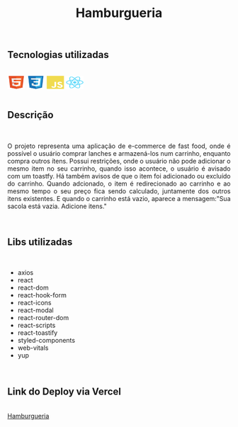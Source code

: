 <h1 align="center" font-family="pattaya">Hamburgueria</h1><br>

<h2 font-family="pattaya">Tecnologias utilizadas</h2>
<div style="display: inline_block"><br>
<img align="center" alt="Alexandra-HTML" height="30" width="40" src="https://raw.githubusercontent.com/devicons/devicon/master/icons/html5/html5-original.svg">
<img align="center" alt="Alexandra-CSS" height="30" width="40" src="https://raw.githubusercontent.com/devicons/devicon/master/icons/css3/css3-original.svg">
<img align="center" alt="Alexandra-Js" height="30" width="40" src="https://raw.githubusercontent.com/devicons/devicon/master/icons/javascript/javascript-plain.svg">
<img align="center" alt="Alexandra-React" height="30" width="40" src="https://raw.githubusercontent.com/devicons/devicon/master/icons/react/react-original.svg">
</div><br>

<h2 font-family="pattaya">Descrição</h2><br>
<p font-family="robotto" font-size="16px" line-height="34px" align="justify">
O projeto representa uma aplicação de e-commerce de fast food, onde é possível o usuário comprar lanches e armazená-los num carrinho, enquanto compra outros ítens. Possui restrições, onde o usuário não pode adicionar o mesmo item no seu carrinho, quando isso acontece, o usuário é avisado com um toastfy. Há também avisos de que o item foi adicionado ou excluído do carrinho. Quando adcionado, o item é redirecionado ao carrinho e ao mesmo tempo o seu preço fica sendo calculado, juntamente dos outros itens existentes. E quando o carrinho está vazio, aparece a mensagem:"Sua sacola está vazia. Adicione itens."
</p><br>

<h2 font-family="pattaya">Libs utilizadas</h2><br>
<ul style="display: inline_block">
<li font-family="robotto" font-size="16px">axios</li>
<li font-family="robotto" font-size="16px">react</li>
<li font-family="robotto" font-size="16px">react-dom</li>
<li font-family="robotto" font-size="16px">react-hook-form</li>
<li font-family="robotto" font-size="16px">react-icons</li>
<li font-family="robotto" font-size="16px">react-modal</li>
<li font-family="robotto" font-size="16px">react-router-dom</li>
<li font-family="robotto" font-size="16px">react-scripts</li>
<li font-family="robotto" font-size="16px">react-toastify</li>
<li font-family="robotto" font-size="16px">styled-components</li>
<li font-family="robotto" font-size="16px">web-vitals</li>
<li font-family="robotto" font-size="16px">yup</li>
</ul><br>

<h2 font-family="pattaya">Link do Deploy via Vercel</h2><br>
<a href="https://react-entrega-template-hamburgueria-da-kenzie-alexandra86.vercel.app/" font-family="robotto" font-size="16px">Hamburgueria</a>
